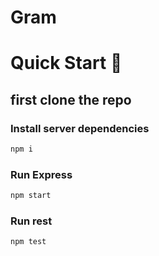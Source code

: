 # Gram
# Quick Start 🚀

## first clone the repo 

### Install server dependencies

```bash
npm i
```
### Run Express


```bash
npm start
```

### Run rest

```bash
npm test
```


